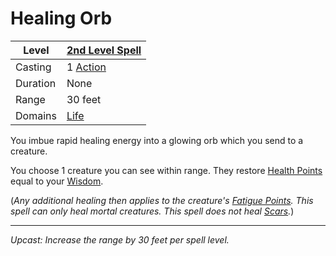 # Healing Orb

| Level    | [2nd Level Spell](2nd%20Level%20Spells.md)          |
| -------- | --------------------------------------------------- |
| Casting  | 1 [Action](../../../../Game%20Procedures/Action.md) |
| Duration | None                                                |
| Range    | 30 feet                                             |
| Domains  | [Life](../../../Spell%20Domains/Life.md)            |

You imbue rapid healing energy into a glowing orb which you send to a creature.

You choose 1 creature you can see within range. They restore [Health Points](../../../../Player%20Characters/Derived%20Statistics/Health%20Points.md) equal to your [Wisdom](../../../../Player%20Characters/Chosen%20Statistics/Wisdom.md).

(*Any additional healing then applies to the creature's [Fatigue Points](../../../../Player%20Characters/Derived%20Statistics/Fatigue%20Points.md).* *This spell can only heal mortal creatures. This spell does not heal [Scars](../../../../Player%20Characters/Derived%20Statistics/Scars.md).*)

---
*Upcast: Increase the range by 30 feet per spell level.*